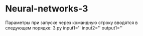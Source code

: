 # Neural-networks-3
Параметры при запуске через командную строку вводятся в следующем порядке:
3.py input1='' input2='' output1=''

